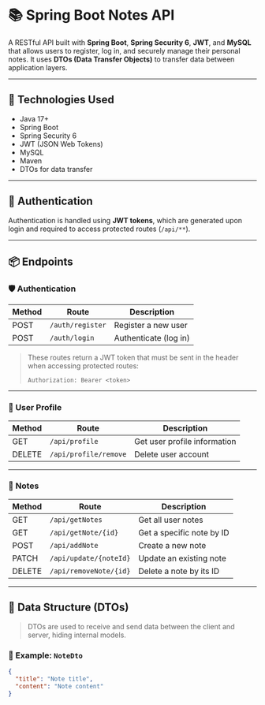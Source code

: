 # 📚 Spring Boot Notes API

A RESTful API built with **Spring Boot**, **Spring Security 6**, **JWT**, and **MySQL** that allows users to register, log in, and securely manage their personal notes. It uses **DTOs (Data Transfer Objects)** to transfer data between application layers.

---

## 🚀 Technologies Used

- Java 17+
- Spring Boot
- Spring Security 6
- JWT (JSON Web Tokens)
- MySQL
- Maven
- DTOs for data transfer

---

## 🔐 Authentication

Authentication is handled using **JWT tokens**, which are generated upon login and required to access protected routes (`/api/**`).

---

## 📦 Endpoints

### 🛡️ Authentication

| Method | Route            | Description               |
|--------|------------------|---------------------------|
| POST   | `/auth/register` | Register a new user       |
| POST   | `/auth/login`    | Authenticate (log in)     |

> These routes return a JWT token that must be sent in the header when accessing protected routes:
> ```
> Authorization: Bearer <token>
> ```

---

### 👤 User Profile

| Method | Route                 | Description                    |
|--------|----------------------|--------------------------------|
| GET    | `/api/profile`       | Get user profile information   |
| DELETE | `/api/profile/remove`| Delete user account            |

---

### 📝 Notes

| Method | Route                      | Description                    |
|--------|----------------------------|--------------------------------|
| GET    | `/api/getNotes`           | Get all user notes             |
| GET    | `/api/getNote/{id}`       | Get a specific note by ID      |
| POST   | `/api/addNote`            | Create a new note              |
| PATCH  | `/api/update/{noteId}`    | Update an existing note        |
| DELETE | `/api/removeNote/{id}`    | Delete a note by its ID        |

---

## 🧱 Data Structure (DTOs)

> DTOs are used to receive and send data between the client and server, hiding internal models.

### 📄 Example: `NoteDto`

```json
{
  "title": "Note title",
  "content": "Note content"
}
